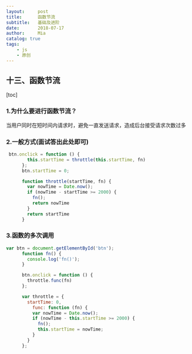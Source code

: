 ```yaml
---
layout:     post
title:      函数节流
subtitle:   基础及进阶
date:       2018-07-17
author:     Mia
catalog: true
tags:
    - js
    - 原创
---
```

## **十三、函数节流**
[toc]
### **1.为什么要进行函数节流？**

当用户同时在短时间内请求时，避免一直发送请求，造成后台接受请求次数过多

### **2.一般方式(面试答出此处即可)** 

```javascript
 btn.onclick = function () {
        this.startTime = throttle(this.startTime, fn)
      };
      btn.startTime = 0;

      function throttle(startTime, fn) {
        var nowTime = Date.now();
        if (nowTime - startTime >= 2000) {
          fn();
          return nowTime
        }
        return startTime
      }
```
### **3.函数的多次调用** 

```javascript
var btn = document.getElementById('btn');
      function fn() {
        console.log('fn()');
      }

      btn.onclick = function () {
        throttle.func(fn)
      };

      var throttle = {
        startTime: 0,
          func: function (fn) {
          var nowTime = Date.now();
          if (nowTime - this.startTime >= 2000) {
            fn();
            this.startTime = nowTime;
          }
        }
      };
```



